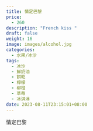 ```yaml
---
title: 情定巴黎
price:
  - 260
description: "French kiss "
draft: false
weight: 16
image: images/alcohol.jpg
categories:
  - 水果/冰沙
tags:
  - 冰沙
  - 鮮奶油
  - 餅乾
  - 檸檬
  - 柳橙
  - 草莓
  - 冰淇淋
date: 2023-08-11T23:15:01+08:00
---
```


 情定巴黎
